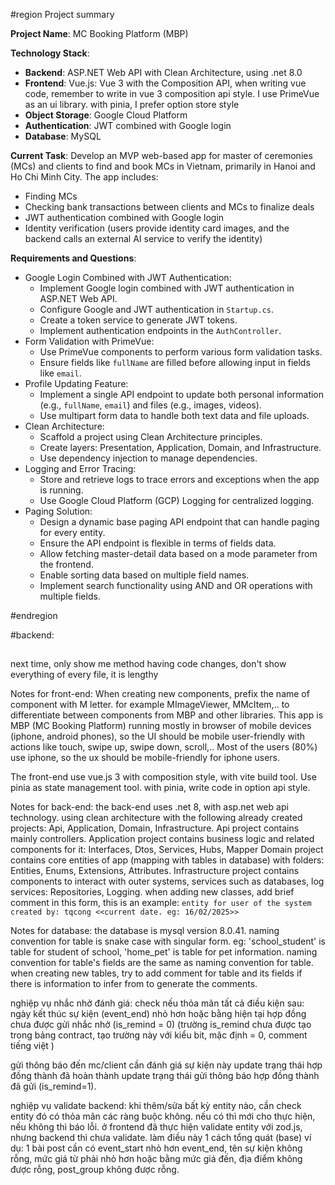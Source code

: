 #region Project summary

**Project Name**: MC Booking Platform (MBP)

**Technology Stack**:

-   **Backend**: ASP.NET Web API with Clean Architecture, using .net 8.0
-   **Frontend**: Vue.js: Vue 3 with the Composition API, when writing vue code, remember to write in vue 3 composition api style. I use PrimeVue as an ui library. with pinia, I prefer option store style
-   **Object Storage**: Google Cloud Platform
-   **Authentication**: JWT combined with Google login
-   **Database**: MySQL

**Current Task**: Develop an MVP web-based app for master of ceremonies (MCs) and clients to find and book MCs in Vietnam, primarily in Hanoi and Ho Chi Minh City. The app includes:

-   Finding MCs
-   Checking bank transactions between clients and MCs to finalize deals
-   JWT authentication combined with Google login
-   Identity verification (users provide identity card images, and the backend calls an external AI service to verify the identity)

**Requirements and Questions**:

-   Google Login Combined with JWT Authentication:
    -   Implement Google login combined with JWT authentication in ASP.NET Web API.
    -   Configure Google and JWT authentication in `Startup.cs`.
    -   Create a token service to generate JWT tokens.
    -   Implement authentication endpoints in the `AuthController`.
-   Form Validation with PrimeVue:
    -   Use PrimeVue components to perform various form validation tasks.
    -   Ensure fields like `fullName` are filled before allowing input in fields like `email`.
-   Profile Updating Feature:
    -   Implement a single API endpoint to update both personal information (e.g., `fullName`, `email`) and files (e.g., images, videos).
    -   Use multipart form data to handle both text data and file uploads.
-   Clean Architecture:
    -   Scaffold a project using Clean Architecture principles.
    -   Create layers: Presentation, Application, Domain, and Infrastructure.
    -   Use dependency injection to manage dependencies.
-   Logging and Error Tracing:
    -   Store and retrieve logs to trace errors and exceptions when the app is running.
    -   Use Google Cloud Platform (GCP) Logging for centralized logging.
-   Paging Solution:
    -   Design a dynamic base paging API endpoint that can handle paging for every entity.
    -   Ensure the API endpoint is flexible in terms of fields data.
    -   Allow fetching master-detail data based on a mode parameter from the frontend.
    -   Enable sorting data based on multiple field names.
    -   Implement search functionality using AND and OR operations with multiple fields.

#endregion

#backend:

##

next time, only show me method having code changes, don't show everything of every file, it is lengthy

Notes for front-end:
When creating new components, prefix the name of component with M letter. for example MImageViewer, MMcItem,.. to differentiate between components from MBP and other libraries.
This app is MBP (MC Booking Platform) running mostly in browser of mobile devices (iphone, android phones), so the UI should be mobile user-friendly with actions like touch, swipe up, swipe down, scroll,..
Most of the users (80%) use iphone, so the ux should be mobile-friendly for iphone users.

The front-end use vue.js 3 with composition style, with vite build tool.
Use pinia as state management tool. with pinia, write code in option api style.

Notes for back-end:
the back-end uses .net 8, with asp.net web api technology.
using clean architecture with the following already created projects: Api, Application, Domain, Infrastructure.
Api project contains mainly controllers.
Application project contains business logic and related components for it: Interfaces, Dtos, Services, Hubs, Mapper
Domain project contains core entities of app (mapping with tables in database) with folders: Entities, Enums, Extensions, Attributes.
Infrastructure project contains components to interact with outer systems, services such as databases, log services: Repositories, Logging.
when adding new classes, add brief comment in this form, this is an example:
`entity for user of the system
created by: tqcong <<current date. eg: 16/02/2025>>
`

Notes for database:
the database is mysql version 8.0.41.
naming convention for table is snake case with singular form. eg: 'school_student' is table for student of school, 'home_pet' is table for pet information.
naming convention for table's fields are the same as naming convention for table.
when creating new tables, try to add comment for table and its fields if there is information to infer from to generate the comments.

nghiệp vụ nhắc nhở đánh giá:
check nếu thỏa mãn tất cả điều kiện sau:
ngày kết thúc sự kiện (event_end) nhỏ hơn hoặc bằng hiện tại
hợp đồng chưa được gửi nhắc nhở (is_remind = 0) (trường is_remind chưa được tạo trong bảng contract, tạo trường này với kiểu bit, mặc định = 0, comment tiếng việt )

gửi thông báo đến mc/client cần đánh giá sự kiện này
update trạng thái hợp đồng thành đã hoàn thành
update trạng thái gửi thông báo hợp đồng thành đã gửi (is_remind=1).

nghiệp vụ validate backend:
khi thêm/sửa bất kỳ entity nào, cần check entity đó có thỏa mãn các ràng buộc không. nếu có thì mới cho thực hiện, nếu không thì báo lỗi. ở frontend đã thực hiện validate entity với zod.js, nhưng backend thì chưa validate.
làm điều này 1 cách tổng quát (base)
ví dụ: 1 bài post cần có event_start nhỏ hơn event_end, tên sự kiện không rỗng, mức giá từ phải nhỏ hơn hoặc bằng mức giá đến, địa điểm không được rỗng, post_group không được rỗng.
